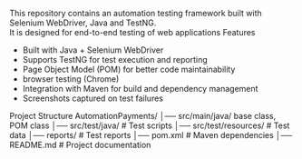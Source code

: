 This repository contains an automation testing framework built with Selenium WebDriver, Java and TestNG.  
It is designed for end-to-end testing of web applications 
Features
- Built with Java + Selenium WebDriver
- Supports TestNG for test execution and reporting
- Page Object Model (POM) for better code maintainability
- browser testing (Chrome)
- Integration with Maven for build and dependency management
- Screenshots captured on test failures
  
Project Structure
AutomationPayments/
│── src/main/java/  base class, POM class
│── src/test/java/ # Test scripts
│── src/test/resources/ # Test data
│── reports/ # Test reports
│── pom.xml # Maven dependencies
│── README.md # Project documentation
